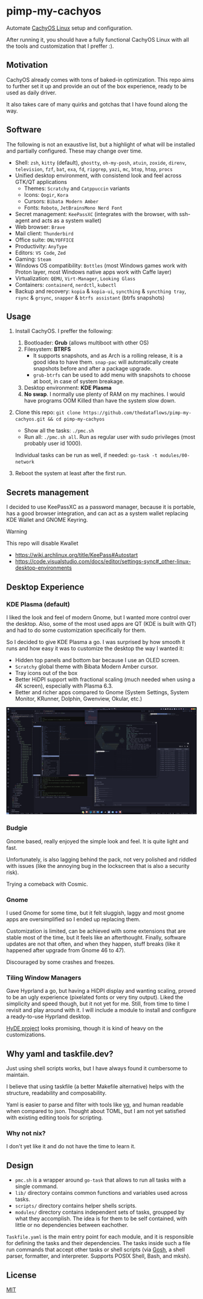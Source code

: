 # pimp-my-cachyos

Automate [CachyOS Linux](https://cachyos.org/) setup and configuration.

After running it, you should have a fully functional CachyOS Linux with all the tools and customization that I preffer :).

## Motivation

CachyOS already comes with tons of baked-in optimization. This repo aims to further set it up and provide an out of the box experience, ready to be used as daily driver.

It also takes care of many quirks and gotchas that I have found along the way.

## Software

The following is not an exaustive list, but a highlight of what will be installed and partially configured. These may change over time.

- Shell: `zsh`, `kitty` (default), `ghostty`, `oh-my-posh`, `atuin`, `zoxide`, `direnv`, `television`, `fzf`, `bat`, `exa`, `fd`, `ripgrep`, `yazi`, `mc`, `btop`, `htop`, `procs`
- Unified desktop environment, with consistend look and feel across GTK/QT applications
  - Themes: `Scratchy` and `Catppuccin` variants
  - Icons: `Qogir`, `Kora`
  - Cursors: `Bibata Modern Amber`
  - Fonts: `Roboto`, `JetBrainsMono Nerd Font`
- Secret management: `KeePassXC` (integrates with the browser, with ssh-agent and acts as a system wallet)
- Web browser: `Brave`
- Mail client: `Thunderbird`
- Office suite: `ONLYOFFICE`
- Productivity: `AnyType`
- Editors: `VS Code`, `Zed`
- Gaming: `Steam`
- Windows OS compatibility: `Bottles` (most Windows games work with Proton layer, most Windows native apps work with Caffe layer)
- Virtualization: `QEMU`, `Virt-Manager`, `Looking Glass`
- Containers: `containerd`, `nerdctl`, `kubectl`
- Backup and recovery: `kopia` & `kopia-ui`, `syncthing` & `syncthing tray`, `rsync` & `grsync`, `snapper` & `btrfs assistant` (btrfs snapshots)

## Usage

1. Install CachyOS. I preffer the following:
   1. Bootloader: **Grub** (allows multiboot with other OS)
   2. Filesystem: **BTRFS**
      - It supports snapshots, and as Arch is a rolling release, it is a good idea to have them. `snap-pac` will automatically create snapshots before and after a package upgrade.
      - `grub-btrfs` can be used to add menu with snapshots to choose at boot, in case of system breakage.
   3. Desktop environment: **KDE Plasma**
   4. **No swap**. I normally use plenty of RAM on my machines. I would have programs OOM Killed than have the system slow down.

2. Clone this repo: `git clone https://github.com/thedataflows/pimp-my-cachyos.git && cd pimp-my-cachyos`

   - Show all the tasks: `./pmc.sh`
   - Run all: `./pmc.sh all`. Run as regular user with sudo privileges (most probably user id 1000).

   Individual tasks can be run as well, if needed: `go-task -t modules/00-network`

3. Reboot the system at least after the first run.

## Secrets management

I decided to use KeePassXC as a password manager, because it is portable, has a good browser integration, and can act as a system wallet replacing KDE Wallet and GNOME Keyring.

> [!WARNING]
> This repo will disable Kwallet

- <https://wiki.archlinux.org/title/KeePass#Autostart>
- <https://code.visualstudio.com/docs/editor/settings-sync#_other-linux-desktop-environments>

## Desktop Experience

### KDE Plasma (default)

I liked the look and feel of modern Gnome, but I wanted more control over the desktop. Also, some of the most used apps are QT (KDE is built with QT) and had to do some customization specifically for them.

So I decided to give KDE Plasma a go. I was surprised by how smooth it runs and how easy it was to customize the desktop the way I wanted it:

- Hidden top panels and bottom bar because I use an OLED screen.
- `Scratchy` global theme with Bibata Modern Amber cursor.
- Tray icons out of the box
- Better HiDPI support with fractional scaling (much needed when using a 4K screen), especially with Plasma 6.3.
- Better and richer apps compared to Gnome (System Settings, System Monitor, KRunner, Dolphin, Gwenview, Okular, etc.)

![KDE Plasma](screenshot1.png)

### Budgie

Gnome based, really enjoyed the simple look and feel. It is quite light and fast.

Unfortunately, is also lagging behind the pack, not very polished and riddled with issues (like the annoying bug in the lockscreen that is also a security risk).

Trying a comeback with Cosmic.

### Gnome

I used Gnome for some time, but it felt sluggish, laggy and most gnome apps are oversimplified so I ended up replacing them.

Customization is limited, can be achieved with some extensions that are stable most of the time, but it feels like an afterthought. Finally, software updates are not that often, and when they happen, stuff breaks (like it happened after upgrade from Gnome 46 to 47).

Discouraged by some crashes and freezes.

### Tiling Window Managers

Gave Hyprland a go, but having a HiDPI display and wanting scaling, proved to be an ugly experience (pixelated fonts or very tiny output). Liked the simplicity and speed though, but it not yet for me. Still, from time to time I revisit and play around with it. I will include a module to install and configure a ready-to-use Hyprland desktop.

[HyDE project](https://github.com/HyDE-Project/HyDE) looks promising, though it is kind of heavy on the customizations.

## Why yaml and taskfile.dev?

Just using shell scripts works, but I have always found it cumbersome to maintain.

I believe that using taskfile (a better Makefile alternative) helps with the structure, readability and composability.

Yaml is easier to parse and filter with tools like [yq](https://mikefarah.gitbook.io/yq), and human readable when compared to json. Thought about TOML, but I am not yet satisfied with existing editing tools for scripting.

### Why not nix?

I don't yet like it and do not have the time to learn it.

## Design

- `pmc.sh` is a wrapper around `go-task` that allows to run all tasks with a single command.
- `lib/` directory contains common functions and variables used across tasks.
- `scripts/` directory contains helper shells scripts.
- `modules/` directory contains independent sets of tasks, groupped by what they accomplish. The idea is for them to be self contained, with little or no dependencies between eachother.

`Taskfile.yaml` is the main entry point for each module, and it is responsible for defining the tasks and their dependencies. The tasks inside such a file run commands that accept other tasks or shell scripts (via [Gosh](https://github.com/mvdan/sh), a shell parser, formatter, and interpreter. Supports POSIX Shell, Bash, and mksh).

## License

[MIT](LICENSE)
